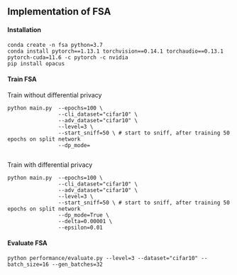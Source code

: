 ## Implementation of FSA

#### Installation

```shell
conda create -n fsa python=3.7
conda install pytorch==1.13.1 torchvision==0.14.1 torchaudio==0.13.1 pytorch-cuda=11.6 -c pytorch -c nvidia
pip install opacus 
```

#### Train FSA

Train without differential privacy 

```shell
python main.py  --epochs=100 \
                --cli_dataset="cifar10" \
                --adv_dataset="cifar10" \
                --level=3 \ 
                --start_sniff=50 \ # start to sniff, after training 50 epochs on split network
                --dp_mode= 
                
```

Train with differential privacy

```shell
python main.py  --epochs=100 \
                --cli_dataset="cifar10" \
                --adv_dataset="cifar10" \
                --level=3 \ 
                --start_sniff=50 \ # start to sniff, after training 50 epochs on split network
                --dp_mode=True \
                --delta=0.00001 \
                --epsilon=0.01
```

#### Evaluate FSA

```shell
python performance/evaluate.py --level=3 --dataset="cifar10" --batch_size=16 --gen_batches=32 
```




























